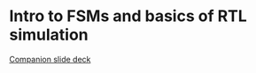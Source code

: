 # Intro to FSMs and basics of RTL simulation

[Companion slide deck](https://docs.google.com/presentation/d/1BR3s1PMvBg1lSsxFMwqayO-h7mzPWLEm22N1g04FZgM/edit?usp=sharing)
